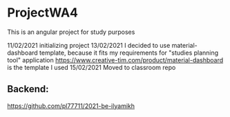 # ProjectWA4

This is an angular project for study purposes

11/02/2021 initializing project
13/02/2021 I decided to use material-dashboard template, because it fits my requirements for "studies planning tool" application
          https://www.creative-tim.com/product/material-dashboard is the template I used
15/02/2021 Moved to classroom repo

## Backend: 
https://github.com/pl77711/2021-be-ilyamikh



